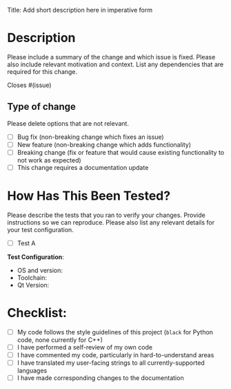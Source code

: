 Title: Add short description here in imperative form

# Description

Please include a summary of the change and which issue is fixed. Please also include relevant motivation and context. List any dependencies that are required for this change.

Closes #(issue)

## Type of change

Please delete options that are not relevant.

- [ ] Bug fix (non-breaking change which fixes an issue)
- [ ] New feature (non-breaking change which adds functionality)
- [ ] Breaking change (fix or feature that would cause existing functionality to not work as expected)
- [ ] This change requires a documentation update

# How Has This Been Tested?

Please describe the tests that you ran to verify your changes. Provide instructions so we can reproduce. Please also list any relevant details for your test configuration.

- [ ] Test A

**Test Configuration**:
* OS and version:
* Toolchain:
* Qt Version:

# Checklist:

- [ ] My code follows the style guidelines of this project (`black` for Python code, none currently for C++)
- [ ] I have performed a self-review of my own code
- [ ] I have commented my code, particularly in hard-to-understand areas
- [ ] I have translated my user-facing strings to all currently-supported languages
- [ ] I have made corresponding changes to the documentation
